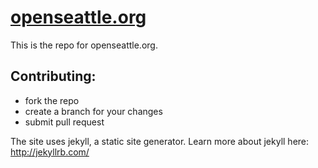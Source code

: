 # [openseattle.org](http://openseattle.org)

This is the repo for openseattle.org.

## Contributing:
- fork the repo
- create a branch for your changes
- submit pull request

The site uses jekyll, a static site generator. Learn more about jekyll here: http://jekyllrb.com/


